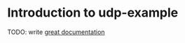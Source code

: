 # Introduction to udp-example

TODO: write [great documentation](http://jacobian.org/writing/great-documentation/what-to-write/)
